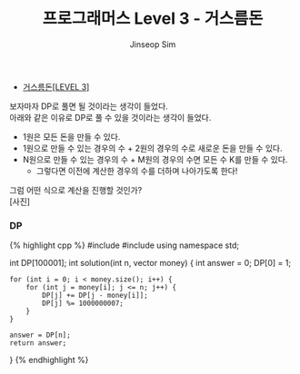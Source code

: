 ﻿---
layout: post
title: "프로그래머스 Level 3 - 거스름돈"
categories: Programmers
tags: [cpp]
author:
  - Jinseop Sim
---
- [거스름돈[LEVEL 3]](https://school.programmers.co.kr/learn/courses/30/lessons/12907)  

보자마자 DP로 풀면 될 것이라는 생각이 들었다.  
아래와 같은 이유로 DP로 풀 수 있을 것이라는 생각이 들었다.  

- 1원은 모든 돈을 만들 수 있다.
- 1원으로 만들 수 있는 경우의 수 + 2원의 경우의 수로 새로운 돈을 만들 수 있다.
- N원으로 만들 수 있는 경우의 수 + M원의 경우의 수면 모든 수 K를 만들 수 있다.
  - 그렇다면 이전에 계산한 경우의 수를 더하며 나아가도록 한다!

그럼 어떤 식으로 계산을 진행할 것인가?  
[사진]

### DP
{% highlight cpp %}
#include <string>
#include <vector>
using namespace std;

int DP[100001];
int solution(int n, vector<int> money) {
    int answer = 0;
    DP[0] = 1;

    for (int i = 0; i < money.size(); i++) {
        for (int j = money[i]; j <= n; j++) {
            DP[j] += DP[j - money[i]];
            DP[j] %= 1000000007;
        }
    }

    answer = DP[n];
    return answer;
}
{% endhighlight %}